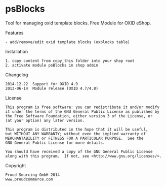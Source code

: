 psBlocks
=========

Tool for managing oxid template blocks.
Free Module for OXID eShop.

Features

	- add/remove/edit oxid template blocks (oxblocks table)


Installation

	1. copy content from copy_this folder into your shop root
	2. activate module psBlocks in shop admin


Changelog

	2014-12-22	Support for OXID 4.9
	2013-06-14	Module release (OXID 4.7/4.8)
	

License

    This program is free software: you can redistribute it and/or modify
    it under the terms of the GNU General Public License as published by
    the Free Software Foundation, either version 3 of the License, or
    (at your option) any later version.

    This program is distributed in the hope that it will be useful,
    but WITHOUT ANY WARRANTY; without even the implied warranty of
    MERCHANTABILITY or FITNESS FOR A PARTICULAR PURPOSE.  See the
    GNU General Public License for more details.

    You should have received a copy of the GNU General Public License
    along with this program.  If not, see <http://www.gnu.org/licenses/>.
    

Copyright

	Proud Sourcing GmbH 2014
	www.proudcommerce.com
